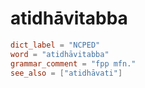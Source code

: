 # atidhāvitabba

``` toml
dict_label = "NCPED"
word = "atidhāvitabba"
grammar_comment = "fpp mfn."
see_also = ["atidhāvati"]
```

